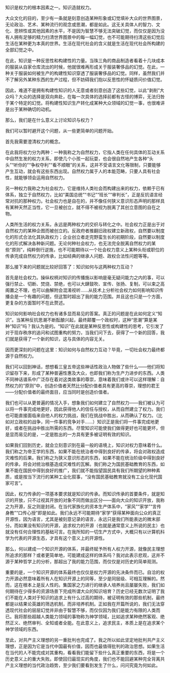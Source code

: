 知识是权力的根本因素之一。知识造就权力。

大众文化的目的，至少有一条就是刻意创造某种形象或幻觉填补大众的世界图景，无论政治、艺术、某种流行的观念或思潮，都是如此。这无关具体人的智力、文化、思辨性或其他因素的水平，不是因为智慧不够无法突破幻觉，而仅仅是因为没有人拥有足够的精力扫清世界图景中的每一幅幻觉，也不可能期待扫清这些幻觉后生活在某种更为本真的世界。生活在现代社会的含义就是生活在现代社会所构建的全部幻觉之中。

在此，知识是一种反思性和构建性的力量。当珠三角的商品制造者看着十几块成本的服装从自家仓库流出的时候，他就很难再形成关于服装奢侈品的幻觉。在此，一种关于服装如何被生产的构建性知识穿透了服装奢侈品的幻觉。同样，虽然我们并不了解另外某种东西的生产过程，但不妨碍我们抱以反思性的怀疑质问价值幻觉。

因此，难道不是拥有构建性知识的人无意或者刻意创造了这些幻觉，以此“剥削”大众吗？大众的选择是双向奔赴，在每一次具体的选择前都有古怪的博弈，无法归咎于某个特定的幻觉。将构建性知识生产转化成某种大众领域的幻觉一事，也很难讲是出于某种确切的动机。

那么，我们是在什么意义上讨论知识与权力？

我们可以暂时避开这个问题，从一些更简单的问题开始。

首先我需要澄清权力的概念。

在此我将权力分为两种：一种我称之为自然权力，它指人类在任何具体的互动关系中自然生发的权力关系，即使几个小孩一起玩耍，也会很自然地产生各种“头头”“听你的”“争权夺利”“看不顺眼”的关系，这并不受语言文化等限制，只要能够产生互动，就会有这些东西出现。自然权力属于人的本能范畴，只要人具有社会性，就能够领会运用自然权力。

另一种权力我称之为社会权力，它是维持人类社会而构建出来的权力，依赖于已有体系，独立于自然权力，比如“美国总统”“书记”“班长”“审判长”，正是反抗语言经常对抗的那种权力。社会权力也是自在的，并不像任何狭义意识形态声明的那样具有某种天然正当性，它一旦被创立，就不得不被视为脱离了其创立意图的自在之物。

人类所生活的权力关系，永远是两种权力的交织与转化之中。社会权力正是出于对自然权力的某种企图而被创立的。反政府者推翻旧政权建立新政权，自然要以制度化的形式合法化其执政权力；企业创立者走完野蛮生长的初期阶段，自然要以制度化的形式解决各种新问题。无论何种社会权力，也无法完全脱离自然权力的某些“原则”，纯粹倒行逆施，也不可能期待以一个社会权力意义上某种头衔或职位的传承完成自然权力的传承，比如经典的继承人问题、政权合法性问题等等。

那么接下来的问题就比较好回答了：知识如何与这两种权力互动？

首先是社会权力。操纵权柄对知识的传播施以影响是毫无疑问能力之内的事，可以强行禁止、切断、焚烧、禁绝，也可以大肆鼓吹、宣传、张扬、复制，可以束之高阁置之不理，也可以曲解附会混淆视听……从技术上分析社会权力如何影响知识传播会是一个有趣的问题，但这暂时超出了我的能力范围。并且这也只是一个方面，更复杂的方面暂时不在此赘述。

知识如何影响社会权力也有诸多显而易见的答案。真正的问题是在此如何定义“知识”。当某种反抗思潮不断酝酿兴起，最终颠覆一个政权时，这种“思潮”算是某种“知识”吗？我认为是的。“知识”在此就是某种反思性或构建性的思考，它引发了对于现存秩序的追问和试图重构的努力，当我们问下去，获得了一个新的回答，我们就是获得了一个新的知识，这与具体的内容无关。

因而更深刻的问题在这里：知识如何与自然权力互动？毕竟，一切社会权力最终都源于自然权力。

我们可以回到神话，想想看三皇五帝这些神话性政治人物做了些什么——他们将知识留存下来，形成了某种普遍性惠及大众，也即我们称为生产力进步的东西。人类不同神话谱系中广泛存在着对这类故事的尊崇，意味着我们或许可以这样理解：自然权力的“原则”中，创造价值者天然比分配价值者具有更高的尊崇，理想的君王——分配价值者的最终面目，应当同时是创造价值者。

我们也可以从更普遍的情况入手，想象我们如何建立了自然权力——我们被认为可以将一件事完成地更好，因此获得他人的信任与授权，从而自然建立了权力。我们也可能直接面临来自他人的权力挑战，我们在挑战中胜出，从而确认了权力。（比如对立政权的战争，同一件事的竞争对手……）知识正是我们将一件事完成地更好，或者在挑战中胜出所需的东西。尽管知识可能使我们做得更好也可能更坏，但是显而易见的是，一定是胜出的一方具有更多被证明有效的知识。

如果我们回到历史，就会立刻意识到在最一般的语境上，知识对权力意味着什么。我们称之为帝王学的东西，如果不能在统治者中得到良好的传承，将会对政权造成灾难性的后果。我们称之为狭义意识形态的东西，如果不能在统治阶级中得到良好的传承，将会对统治根基造成灾难性的瓦解。我们称之为国民基础教育的东西，如果不能在国民中得到良好的推广，我们就不能指望国民具有我们所期望的种种素质，或是按当下流行的某种工业化叙事，“没有国民基础教育就没有工业化现代国家可言”。

因此，权力传承的一项基本要求就是知识的传承。而知识传承的首要条件，就是知识的开放，只不过视其开放的对象不同而做出区分——面向大众的知识开放，我称之为开源，反之则是封闭。在当代家族化的资本生产体系中，“家风”“家学”“言传身教”“口传心授”即是如此。我们永远不可能期待“家学”获得某种面向公众的真正开源性，因为语言，尤其是被刻意记录的语言，永远只是我们所能表达的微末部分。而如果没有知识的开源，追求权力的开源（也就是通常意义上所说的民主）也就没有任何合理性的基础可言。在我所知的一切生产方式中，大概只有以计算机科学为代表的开源生态，才具有这个意义上的开源性。

那么，何以建成一个知识开源的体系，并最终赋予所有人权力开源，就像民主理想所追求的那样？或者更简单地，可能建成这样的体系吗？我对此表示悲观，这并不源于某种哲学上的分析，那超出了我的能力范围，而仅仅是对历史的简单观测。

重要的是，一个知识开源的体系最终也仅仅是权力开源的先决条件而已。自洽的权力开源必然意味着所有人在知识开源上的同等，至少是同层级、可相互理解的。然而，这在根本上是反人性的。集国家之力进行的继承人培养尚且屡屡失败，我们如何期待在少得多的资源场景下完成所谓大众的知识培育？历史已经无数次证明了我们不能在人类对于知识的追求上有什么过高的期待，被证明有效的那些机制，最终都是以结果论英雄的筛选机制，而非培养机制。正如我在开篇所说的，我们无法穿透现代社会的层层幻觉并非由于智慧不够，而仅仅因为我们是能力有限的人类而已。我将那些超越人类能力领域的事物称为神学领域，比如追求某种绝然客观、绝然正义、绝然审判、全知或者全能。在此意义上，追求民主，本质上是在追求某个神学领域的东西。

至此，对共产主义理想的另一重批判也完成了。我之所以如此坚定地批判共产主义理想，正是因为它是当代中国最有价值，因而也最值得批判的政治思想。如果生活在当代的人不能完成对其重构，看看我们能留下些什么真正重要的东西，将是一个历史意义上的重大失败。即使回归最现实的角度，我们也不能回避某种完全背离共产主义理想的当代政治趋势，至少我们要看到发生了什么，问问究竟为何如此。








